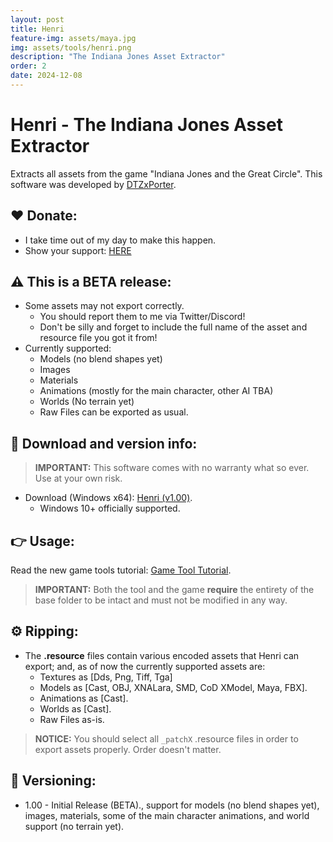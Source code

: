 ```yaml
---
layout: post
title: Henri
feature-img: assets/maya.jpg
img: assets/tools/henri.png
description: "The Indiana Jones Asset Extractor"
order: 2
date: 2024-12-08
---
```


# Henri - The Indiana Jones Asset Extractor
Extracts all assets from the game "Indiana Jones and the Great Circle". This software was developed by [DTZxPorter](https://twitter.com/dtzxporter).

## ❤️ Donate:
- I take time out of my day to make this happen.
- Show your support: [HERE](https://dtzxporter.com/donate)

## ⚠️ This is a BETA release:
- Some assets may not export correctly.
  - You should report them to me via Twitter/Discord!
  - Don't be silly and forget to include the full name of the asset and resource file you got it from!
- Currently supported:
  - Models (no blend shapes yet)
  - Images
  - Materials
  - Animations (mostly for the main character, other AI TBA)
  - Worlds (No terrain yet)
  - Raw Files can be exported as usual.

## 💾 Download and version info:

> **IMPORTANT:** This software comes with no warranty what so ever. Use at your own risk.

- Download (Windows x64): [Henri (v1.00)](https://mega.nz/file/FVREXBID#fksgSLfzwmqEaE_fJySlkr-Rb4FzSJ30_GjP96aMbWc).
  - Windows 10+ officially supported.

## 👉 Usage:
Read the new game tools tutorial: [Game Tool Tutorial](https://dtzxporter.com/game-tools-tutorial).

> **IMPORTANT:** Both the tool and the game **require** the entirety of the base folder to be intact and must not be modified in any way.

## ⚙️ Ripping:
- The **.resource** files contain various encoded assets that Henri can export; and, as of now the currently supported assets are:
  - Textures as [Dds, Png, Tiff, Tga]
  - Models as [Cast, OBJ, XNALara, SMD, CoD XModel, Maya, FBX].
  - Animations as [Cast].
  - Worlds as [Cast].
  - Raw Files as-is.

> **NOTICE:** You should select all `_patchX` .resource files in order to export assets properly. Order doesn't matter.

## 📌 Versioning:
- 1.00 - Initial Release (BETA)., support for models (no blend shapes yet), images, materials, some of the main character animations, and world support (no terrain yet).